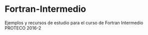 # Fortran-Intermedio
Ejemplos y recursos de estudio para el curso de Fortran Intermedio PROTECO 2016-2
